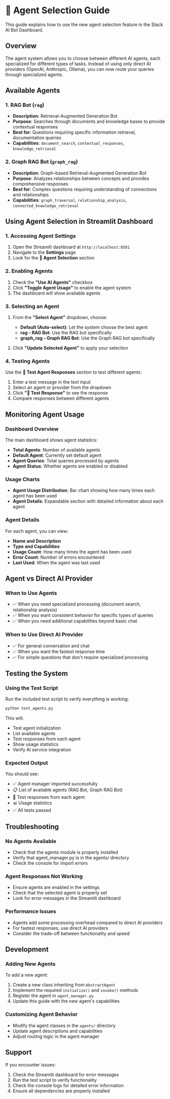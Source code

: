 # 🤖 Agent Selection Guide

This guide explains how to use the new agent selection feature in the Slack AI Bot Dashboard.

## Overview

The agent system allows you to choose between different AI agents, each specialized for different types of tasks. Instead of using only direct AI providers (OpenAI, Anthropic, Ollama), you can now route your queries through specialized agents.

## Available Agents

### 1. RAG Bot (`rag`)
- **Description**: Retrieval-Augmented Generation Bot
- **Purpose**: Searches through documents and knowledge bases to provide contextual responses
- **Best for**: Questions requiring specific information retrieval, documentation queries
- **Capabilities**: `document_search`, `contextual_responses`, `knowledge_retrieval`

### 2. Graph RAG Bot (`graph_rag`)
- **Description**: Graph-based Retrieval-Augmented Generation Bot  
- **Purpose**: Analyzes relationships between concepts and provides comprehensive responses
- **Best for**: Complex questions requiring understanding of connections and relationships
- **Capabilities**: `graph_traversal`, `relationship_analysis`, `connected_knowledge_retrieval`

## Using Agent Selection in Streamlit Dashboard

### 1. Accessing Agent Settings

1. Open the Streamlit dashboard at `http://localhost:8501`
2. Navigate to the **Settings** page
3. Look for the **🤖 Agent Selection** section

### 2. Enabling Agents

1. Check the **"Use AI Agents"** checkbox
2. Click **"Toggle Agent Usage"** to enable the agent system
3. The dashboard will show available agents

### 3. Selecting an Agent

1. From the **"Select Agent"** dropdown, choose:
   - **Default (Auto-select)**: Let the system choose the best agent
   - **rag - RAG Bot**: Use the RAG bot specifically
   - **graph_rag - Graph RAG Bot**: Use the Graph RAG bot specifically

2. Click **"Update Selected Agent"** to apply your selection

### 4. Testing Agents

Use the **🧪 Test Agent Responses** section to test different agents:

1. Enter a test message in the text input
2. Select an agent or provider from the dropdown
3. Click **"🧪 Test Response"** to see the response
4. Compare responses between different agents

## Monitoring Agent Usage

### Dashboard Overview

The main dashboard shows agent statistics:

- **Total Agents**: Number of available agents
- **Default Agent**: Currently set default agent
- **Agent Queries**: Total queries processed by agents
- **Agent Status**: Whether agents are enabled or disabled

### Usage Charts

- **Agent Usage Distribution**: Bar chart showing how many times each agent has been used
- **Agent Details**: Expandable section with detailed information about each agent

### Agent Details

For each agent, you can view:
- **Name and Description**
- **Type and Capabilities** 
- **Usage Count**: How many times the agent has been used
- **Error Count**: Number of errors encountered
- **Last Used**: When the agent was last used

## Agent vs Direct AI Provider

### When to Use Agents
- ✅ When you need specialized processing (document search, relationship analysis)
- ✅ When you want consistent behavior for specific types of queries
- ✅ When you need additional capabilities beyond basic chat

### When to Use Direct AI Provider
- ✅ For general conversation and chat
- ✅ When you want the fastest response time
- ✅ For simple questions that don't require specialized processing

## Testing the System

### Using the Test Script

Run the included test script to verify everything is working:

```bash
python test_agents.py
```

This will:
- Test agent initialization
- List available agents
- Test responses from each agent
- Show usage statistics
- Verify AI service integration

### Expected Output

You should see:
- ✅ Agent manager imported successfully
- 📋 List of available agents (RAG Bot, Graph RAG Bot)
- 🧪 Test responses from each agent
- 📊 Usage statistics
- ✅ All tests passed

## Troubleshooting

### No Agents Available
- Check that the agents module is properly installed
- Verify that agent_manager.py is in the agents/ directory
- Check the console for import errors

### Agent Responses Not Working
- Ensure agents are enabled in the settings
- Check that the selected agent is properly set
- Look for error messages in the Streamlit dashboard

### Performance Issues
- Agents add some processing overhead compared to direct AI providers
- For fastest responses, use direct AI providers
- Consider the trade-off between functionality and speed

## Development

### Adding New Agents

To add a new agent:

1. Create a new class inheriting from `AbstractAgent`
2. Implement the required `initialize()` and `invoke()` methods
3. Register the agent in `agent_manager.py`
4. Update this guide with the new agent's capabilities

### Customizing Agent Behavior

- Modify the agent classes in the `agents/` directory
- Update agent descriptions and capabilities
- Adjust routing logic in the agent manager

## Support

If you encounter issues:
1. Check the Streamlit dashboard for error messages
2. Run the test script to verify functionality
3. Check the console logs for detailed error information
4. Ensure all dependencies are properly installed 